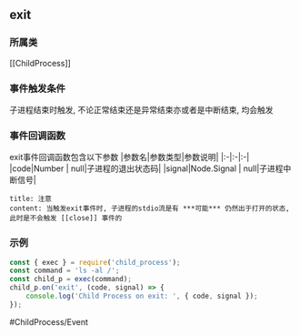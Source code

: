 ## exit
### 所属类
[[ChildProcess]]

### 事件触发条件
子进程结束时触发, 不论正常结束还是异常结束亦或者是中断结束, 均会触发

### 事件回调函数
exit事件回调函数包含以下参数
|参数名|参数类型|参数说明|
|:-|:-|:-|
|code|Number \| null|子进程的退出状态码|
|signal|Node.Signal \| null|子进程中断信号|

```ad-warning
title: 注意
content: 当触发exit事件时, 子进程的stdio流是有 ***可能*** 仍然出于打开的状态, 此时是不会触发 [[close]] 事件的
```

### 示例
```javascript
const { exec } = require('child_process');
const command = 'ls -al /';
const child_p = exec(command);
child_p.on('exit', (code, signal) => {
    console.log('Child Process on exit: ', { code, signal });
});
```

#ChildProcess/Event 